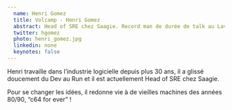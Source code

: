 ```yaml
---
  name: Henri Gomez
  title: Volcamp - Henri Gomez
  abstract: Head of SRE chez Saagie. Record man de durée de talk au LavaJUG
  twitter: hgomez
  photo: henri_gomez.jpg
  linkedin: none
  keynotes: false
---
```

Henri travaille dans l’industrie logicielle depuis plus 30 ans, il a glissé doucement du Dev au Run et il est actuellement Head of SRE chez Saagie.

Pour se changer les idées, il redonne vie à de vieilles machines des années 80/90, “c64 for ever” ! 